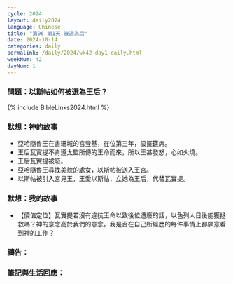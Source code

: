 ```yaml
---
cycle: 2024
layout: daily2024
language: Chinese
title: "第96 第1天 被選為后"
date: 2024-10-14
categories: daily
permalink: /daily/2024/wk42-day1-daily.html
weekNum: 42
dayNum: 1
---
```


### 問題：以斯帖如何被選為王后？
 
{% include BibleLinks2024.html %}

### 默想：神的故事
+ 亞哈隨魯王在書珊城的宮登基，在位第三年，設擺筵席。
+ 王后瓦實提不肯遵太監所傳的王命而來，所以王甚發怒，心如火燒。
+ 王后瓦實提被廢。
+ 亞哈隨魯王尋找美貌的處女，以斯帖被送入王宮。
+ 以斯帖被引入宮見王，王愛以斯帖，立她為王后，代替瓦實提。

### 默想：我的故事
+ 【價值定位】瓦實提若沒有違抗王命以致後位遭廢的話，以色列人日後能獲拯救嗎？神的意念高於我們的意念。我是否在自己所經歷的每件事情上都願意看到神的工作？

### 禱告：

### 筆記與生活回應：
